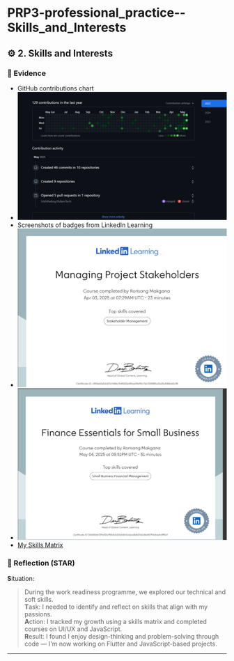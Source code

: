# PRP3-professional_practice--Skills_and_Interests

## ⚙️ 2. Skills and Interests

### 📂 Evidence
- GitHub contributions chart
- ![alt text](image.png)
- Screenshots of badges from LinkedIn Learning
- ![alt text](image-1.png)
- ![alt text](image-2.png)
- [My Skills Matrix](#)

### 💭 Reflection (STAR)
**S**ituation:
> During the work readiness programme, we explored our technical and soft skills.  
**T**ask:
> I needed to identify and reflect on skills that align with my passions.  
**A**ction:
> I tracked my growth using a skills matrix and completed courses on UI/UX and JavaScript.  
**R**esult:
> I found I enjoy design-thinking and problem-solving through code — I'm now working on Flutter and JavaScript-based projects.

---
